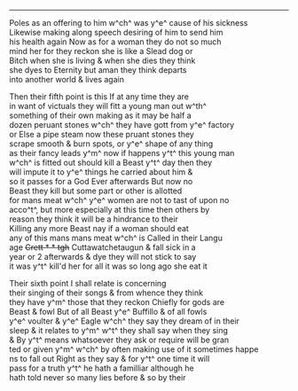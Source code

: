 ---

Poles as an offering to him w^ch^ was y^e^ cause of his sickness\
Likewise making along speech desiring of him to send him\
his health again Now as for a woman they do not so much\
mind her for they reckon she is like a Slead dog or\
Bitch when she is living & when she dies they think\
she dyes to Eternity but aman they think departs\
into another world & lives again

Then their fifth point is this If at any time they are\
in want of victuals they will fitt a young man out w^th^\
something of their own making as it may be half a\
dozen peruant stones w^ch^ they have gott from y^e^ factory\
or Else a pipe steam now these pruant stones they\
scrape smooth & burn spots, or y^e^ shape of any thing\
as their fancy leads y^m^ now if happens y^t^ this young man\
w^ch^ is fitted out should kill a Beast y^t^ day then they\
will impute it to y^e^ things he carried about him &\
so it passes for a God Ever afterwards But now no\
Beast they kill but some part or other is allotted\
for mans meat w^ch^ y^e^ women are not to tast of upon no\
acco^t^, but more especially at this time then others by\
reason they think it will be a hindrance to their\
Killing any more Beast nay if a woman should eat\
any of this mans mans meat w^ch^ is Called in their Langu\
age ~~Crett * * tgh~~ Cuttawatchetaugun & fall sick in a\
year or 2 afterwards & dye they will not stick to say\
it was y^t^ kill'd her for all it was so long ago she eat it

Their sixth point I shall relate is concerning\
their singing of their songs & from whence they think\
they have y^m^ those that they reckon Chiefly for gods are\
Beast & fowl But of all Beast y^e^ Buffillo & of all fowls\
y^e^ voulter & y^e^ Eagle w^ch^ they say they dream of in their\
sleep & it relates to y^m^ w^t^ they shall say when they sing\
& By y^t^ means whatsoever they ask or require will be gran\
ted or given y^m^ w^ch^ by often making use of it sometimes happe\
ns to fall out Right as they say & for y^t^ one time it will\
pass for a truth y^t^ he hath a familliar although he\
hath told never so many lies before & so by their
